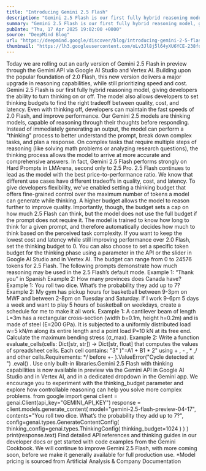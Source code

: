 ```yaml
---
title: "Introducing Gemini 2.5 Flash"
description: "Gemini 2.5 Flash is our first fully hybrid reasoning model, giving developers the ability to turn thinking on or off."
summary: "Gemini 2.5 Flash is our first fully hybrid reasoning model, giving developers the ability to turn thinking on or off."
pubDate: "Thu, 17 Apr 2025 19:02:00 +0000"
source: "DeepMind Blog"
url: "https://deepmind.google/discover/blog/introducing-gemini-2-5-flash/"
thumbnail: "https://lh3.googleusercontent.com/oLv3Jl8j5l64yXU6YCE-238fqaeNuq9DOmOhksHZwUjJNDlB18xVehDswPohGRaN1cdArPSFA5cdZsXSqhFU-Jy5F6THyhGfo9L_QkZfNQDeKzxP2S8=w528-h297-n-nu-rw"
---
```


Today we are rolling out an early version of Gemini 2.5 Flash in preview through the Gemini API via Google AI Studio and Vertex AI. Building upon the popular foundation of 2.0 Flash, this new version delivers a major upgrade in reasoning capabilities, while still prioritizing speed and cost. Gemini 2.5 Flash is our first fully hybrid reasoning model, giving developers the ability to turn thinking on or off. The model also allows developers to set thinking budgets to find the right tradeoff between quality, cost, and latency. Even with thinking off, developers can maintain the fast speeds of 2.0 Flash, and improve performance.
Our Gemini 2.5 models are thinking models, capable of reasoning through their thoughts before responding. Instead of immediately generating an output, the model can perform a "thinking" process to better understand the prompt, break down complex tasks, and plan a response. On complex tasks that require multiple steps of reasoning (like solving math problems or analyzing research questions), the thinking process allows the model to arrive at more accurate and comprehensive answers. In fact, Gemini 2.5 Flash performs strongly on Hard Prompts in LMArena, second only to 2.5 Pro.
2.5 Flash continues to lead as the model with the best price-to-performance ratio.
We know that different use cases have different tradeoffs in quality, cost, and latency. To give developers flexibility, we’ve enabled setting a thinking budget that offers fine-grained control over the maximum number of tokens a model can generate while thinking. A higher budget allows the model to reason further to improve quality. Importantly, though, the budget sets a cap on how much 2.5 Flash can think, but the model does not use the full budget if the prompt does not require it.
The model is trained to know how long to think for a given prompt, and therefore automatically decides how much to think based on the perceived task complexity.
If you want to keep the lowest cost and latency while still improving performance over 2.0 Flash, set the thinking budget to 0. You can also choose to set a specific token budget for the thinking phase using a parameter in the API or the slider in Google AI Studio and in Vertex AI. The budget can range from 0 to 24576 tokens for 2.5 Flash.
The following prompts demonstrate how much reasoning may be used in the 2.5 Flash’s default mode.
Example 1: “Thank you” in Spanish
Example 2: How many provinces does Canada have?
Example 1: You roll two dice. What’s the probability they add up to 7?
Example 2: My gym has pickup hours for basketball between 9-3pm on MWF and between 2-8pm on Tuesday and Saturday. If I work 9-6pm 5 days a week and want to play 5 hours of basketball on weekdays, create a schedule for me to make it all work.
Example 1: A cantilever beam of length L=3m has a rectangular cross-section (width b=0.1m, height h=0.2m) and is made of steel (E=200 GPa). It is subjected to a uniformly distributed load w=5 kN/m along its entire length and a point load P=10 kN at its free end. Calculate the maximum bending stress (σ_max).
Example 2: Write a function evaluate_cells(cells: Dict[str, str]) -> Dict[str, float]
that computes the values of spreadsheet cells.
Each cell contains:
"3"
)"=A1 + B1 * 2"
using +
, -
, *
,/
and other cells.Requirements:
*/
before +-
).ValueError("Cycle detected at <cell>")
.eval()
. Use only built-in libraries.Gemini 2.5 Flash with thinking capabilities is now available in preview via the Gemini API in Google AI Studio and in Vertex AI, and in a dedicated dropdown in the Gemini app. We encourage you to experiment with the thinking_budget
parameter and explore how controllable reasoning can help you solve more complex problems.
from google import genai
client = genai.Client(api_key="GEMINI_API_KEY")
response = client.models.generate_content(
model="gemini-2.5-flash-preview-04-17",
contents="You roll two dice. What’s the probability they add up to 7?",
config=genai.types.GenerateContentConfig(
thinking_config=genai.types.ThinkingConfig(
thinking_budget=1024
)
)
)
print(response.text)
Find detailed API references and thinking guides in our developer docs or get started with code examples from the Gemini Cookbook.
We will continue to improve Gemini 2.5 Flash, with more coming soon, before we make it generally available for full production use.
*Model pricing is sourced from Artificial Analysis & Company Documentation